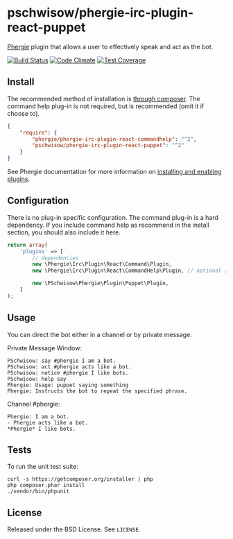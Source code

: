 # pschwisow/phergie-irc-plugin-react-puppet

[Phergie](http://github.com/phergie/phergie-irc-bot-react/) plugin that allows a user to effectively speak and act as the bot.

[![Build Status](https://secure.travis-ci.org/PSchwisow/phergie-irc-plugin-react-puppet.png?branch=master)](http://travis-ci.org/PSchwisow/phergie-irc-plugin-react-puppet) [![Code Climate](https://codeclimate.com/github/PSchwisow/phergie-irc-plugin-react-puppet/badges/gpa.svg)](https://codeclimate.com/github/PSchwisow/phergie-irc-plugin-react-puppet) [![Test Coverage](https://codeclimate.com/github/PSchwisow/phergie-irc-plugin-react-puppet/badges/coverage.svg)](https://codeclimate.com/github/PSchwisow/phergie-irc-plugin-react-puppet)

## Install

The recommended method of installation is [through composer](http://getcomposer.org). The command help plug-in is not required, but is recommended (omit it if choose to).

```JSON
{
    "require": {
        "phergie/phergie-irc-plugin-react-commandhelp": "^2",
        "pschwisow/phergie-irc-plugin-react-puppet": "^2"
    }
}
```

See Phergie documentation for more information on
[installing and enabling plugins](https://github.com/phergie/phergie-irc-bot-react/wiki/Usage#plugins).

## Configuration

There is no plug-in specific configuration. The command plug-in is a hard dependency. If you include command help as recommend in the install section, you should also include it here.

```php
return array(
    'plugins' => [
        // dependencies
        new \Phergie\Irc\Plugin\React\Command\Plugin,
        new \Phergie\Irc\Plugin\React\CommandHelp\Plugin, // optional / recommended

        new \PSchwisow\Phergie\Plugin\Puppet\Plugin,
    ]
);
```

## Usage

You can direct the bot either in a channel or by private message.

Private Message Window:
```
PSchwisow: say #phergie I am a bot.
PSchwisow: act #phergie acts like a bot.
PSchwisow: notice #phergie I like bots.
PSchwisow: help say
Phergie: Usage: puppet saying something
Phergie: Instructs the bot to repeat the specified phrase.
```

Channel #phergie:
```
Phergie: I am a bot.
- Phergie acts like a bot.
*Phergie* I like bots.
```

## Tests

To run the unit test suite:

```
curl -s https://getcomposer.org/installer | php
php composer.phar install
./vendor/bin/phpunit
```

## License

Released under the BSD License. See `LICENSE`.
